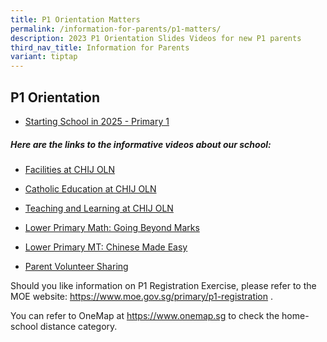 ```yaml
---
title: P1 Orientation Matters
permalink: /information-for-parents/p1-matters/
description: 2023 P1 Orientation Slides Videos for new P1 parents
third_nav_title: Information for Parents
variant: tiptap
---
```

<h2>P1 Orientation</h2>
<ul data-tight="true" class="tight">
<li>
<p><a href="/files/Comms_Networking/P1_STARTING_SCHOOL_IN_2025__P1_Oriention_6Nov2024.pdf" rel="noopener noreferrer nofollow" target="_blank">Starting School in 2025 - Primary 1</a>
</p>
</li>
</ul>
<p></p>
<h5>Here are the links to the informative videos about our school:</h5>
<ul data-tight="true" class="tight">
<li>
<p><a href="https://www.youtube.com/watch?v=krgjCCsAVmk" rel="noopener" target="_blank">Facilities at CHIJ OLN</a>
</p>
</li>
<li>
<p><a href="https://youtu.be/wJmcTg9uvNQ" rel="noopener" target="_blank">Catholic Education at CHIJ OLN</a>
</p>
</li>
<li>
<p><a href="https://youtu.be/P40I7_aVku0" rel="noopener" target="_blank">Teaching and Learning at CHIJ OLN</a>
</p>
</li>
<li>
<p><a href="https://youtu.be/0qMnSgG6Db0" rel="noopener" target="_blank">Lower Primary Math: Going Beyond Marks</a>
</p>
</li>
<li>
<p><a href="https://youtu.be/d9jsUjqcdhQ" rel="noopener" target="_blank">Lower Primary MT: Chinese Made Easy</a>
</p>
</li>
<li>
<p><a href="https://youtu.be/HTUSlUjbsCE" rel="noopener" target="_blank">Parent Volunteer Sharing</a>
</p>
</li>
</ul>
<p>Should you like information on P1 Registration Exercise, please refer
to the MOE website:&nbsp;<a href="https://www.moe.gov.sg/primary/p1-registration" rel="noopener" target="_blank">https://www.moe.gov.sg/primary/p1-registration</a>&nbsp;.</p>
<p>You can refer to OneMap at&nbsp;<a href="https://www.onemap.sg/" rel="noopener" target="_blank">https://www.onemap.sg</a>&nbsp;to
check the home-school distance category.</p>